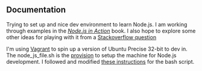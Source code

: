 Documentation
-------------

Trying to set up and nice dev environment to learn Node.js.  I am working through examples in the <a href="http://www.manning.com/cantelon/">_Node.js in Action_</a> book.  I also hope to explore some other ideas for playing with it from a <a href="http://stackoverflow.com/questions/2353818/how-do-i-get-started-with-node-js">Stackoverflow question</a>

I'm using <a href="http://www.vagrantup.com/">Vagrant</a> to spin up a version of Ubuntu Precise 32-bit to dev in.  The node\_js\_file.sh is the <a href="http://docs.vagrantup.com/v2/provisioning/index.html">provision</a> to setup the machine for Node.js development.  I followed and modified <a href="https://github.com/joyent/node/wiki/Installing-Node.js-via-package-manager">these instructions</a> for the bash script.